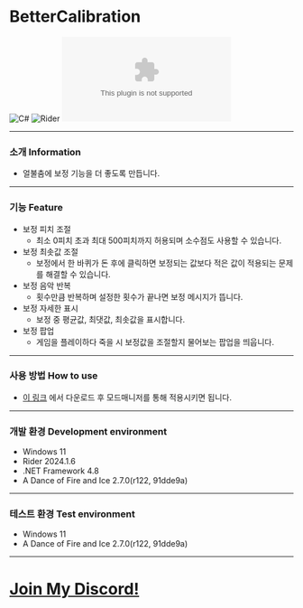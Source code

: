 # BetterCalibration
![C#](https://img.shields.io/badge/Lang-Csharp-c9c8e4.svg?&logo=csharp)
![Rider](https://img.shields.io/badge/IDE-Rider-c9c8e4.svg?&logo=rider)
![Download](https://img.shields.io/github/downloads/Jongye0l/BetterCalibration/BetterCalibration.zip)

---
### 소개 Information
* 얼불춤에 보정 기능을 더 좋도록 만듭니다.
---
### 기능 Feature
* 보정 피치 조절
  * 최소 0피치 초과 최대 500피치까지 허용되며 소수점도 사용할 수 있습니다.
* 보정 최솟값 조절
  * 보정에서 한 바퀴가 돈 후에 클릭하면 보정되는 값보다 적은 값이 적용되는 문제를 해결할 수 있습니다. 
* 보정 음악 반복
  * 횟수만큼 반복하며 설정한 횟수가 끝나면 보정 메시지가 뜹니다.
* 보정 자세한 표시
  * 보정 중 평균값, 최댓값, 최솟값을 표시합니다.
* 보정 팝업
  * 게임을 플레이하다 죽을 시 보정값을 조절할지 물어보는 팝업을 띄웁니다.
---
### 사용 방법 How to use
* [이 링크](https://github.com/Jongye0l/BetterCalibration/releases/latest) 에서 다운로드 후 모드매니저를 통해 적용시키면 됩니다.
---
### 개발 환경 Development environment
* Windows 11
* Rider 2024.1.6
* .NET Framework 4.8
* A Dance of Fire and Ice 2.7.0(r122, 91dde9a)
---
### 테스트 환경 Test environment
* Windows 11
* A Dance of Fire and Ice 2.7.0(r122, 91dde9a)
---
# [Join My Discord!](https://discord.jongyeol.kr)
